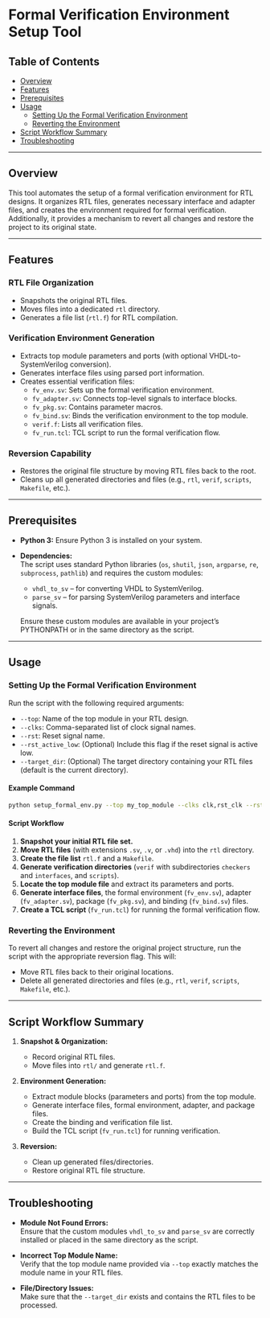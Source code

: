 # Formal Verification Environment Setup Tool

## Table of Contents
- [Overview](#overview)
- [Features](#features)
- [Prerequisites](#prerequisites)
- [Usage](#usage)
  - [Setting Up the Formal Verification Environment](#setting-up-the-formal-verification-environment)
  - [Reverting the Environment](#reverting-the-environment)
- [Script Workflow Summary](#script-workflow-summary)
- [Troubleshooting](#troubleshooting)
---

## Overview

This tool automates the setup of a formal verification environment for RTL designs. It organizes RTL files, generates necessary interface and adapter files, and creates the environment required for formal verification. Additionally, it provides a mechanism to revert all changes and restore the project to its original state.

---

## Features

### RTL File Organization
- Snapshots the original RTL files.
- Moves files into a dedicated `rtl` directory.
- Generates a file list (`rtl.f`) for RTL compilation.

### Verification Environment Generation
- Extracts top module parameters and ports (with optional VHDL-to-SystemVerilog conversion).
- Generates interface files using parsed port information.
- Creates essential verification files:
  - `fv_env.sv`: Sets up the formal verification environment.
  - `fv_adapter.sv`: Connects top-level signals to interface blocks.
  - `fv_pkg.sv`: Contains parameter macros.
  - `fv_bind.sv`: Binds the verification environment to the top module.
  - `verif.f`: Lists all verification files.
  - `fv_run.tcl`: TCL script to run the formal verification flow.

### Reversion Capability
- Restores the original file structure by moving RTL files back to the root.
- Cleans up all generated directories and files (e.g., `rtl`, `verif`, `scripts`, `Makefile`, etc.).

---

## Prerequisites

- **Python 3:** Ensure Python 3 is installed on your system.
- **Dependencies:**  
  The script uses standard Python libraries (`os`, `shutil`, `json`, `argparse`, `re`, `subprocess`, `pathlib`) and requires the custom modules:
  - `vhdl_to_sv` – for converting VHDL to SystemVerilog.
  - `parse_sv` – for parsing SystemVerilog parameters and interface signals.

  Ensure these custom modules are available in your project’s PYTHONPATH or in the same directory as the script.

---

## Usage

### Setting Up the Formal Verification Environment

Run the script with the following required arguments:

- `--top`: Name of the top module in your RTL design.
- `--clks`: Comma-separated list of clock signal names.
- `--rst`: Reset signal name.
- `--rst_active_low`: (Optional) Include this flag if the reset signal is active low.
- `--target_dir`: (Optional) The target directory containing your RTL files (default is the current directory).

#### Example Command

```bash
python setup_formal_env.py --top my_top_module --clks clk,rst_clk --rst reset --rst_active_low --target_dir /path/to/project
```

#### Script Workflow
1. **Snapshot your initial RTL file set.**
2. **Move RTL files** (with extensions `.sv`, `.v`, or `.vhd`) into the `rtl` directory.
3. **Create the file list** `rtl.f` and a `Makefile`.
4. **Generate verification directories** (`verif` with subdirectories `checkers` and `interfaces`, and `scripts`).
5. **Locate the top module file** and extract its parameters and ports.
6. **Generate interface files**, the formal environment (`fv_env.sv`), adapter (`fv_adapter.sv`), package (`fv_pkg.sv`), and binding (`fv_bind.sv`) files.
7. **Create a TCL script** (`fv_run.tcl`) for running the formal verification flow.

### Reverting the Environment

To revert all changes and restore the original project structure, run the script with the appropriate reversion flag. This will:
- Move RTL files back to their original locations.
- Delete all generated directories and files (e.g., `rtl`, `verif`, `scripts`, `Makefile`, etc.).

---

## Script Workflow Summary

1. **Snapshot & Organization:**  
   - Record original RTL files.
   - Move files into `rtl/` and generate `rtl.f`.
   
2. **Environment Generation:**  
   - Extract module blocks (parameters and ports) from the top module.
   - Generate interface files, formal environment, adapter, and package files.
   - Create the binding and verification file list.
   - Build the TCL script (`fv_run.tcl`) for running verification.
   
3. **Reversion:**  
   - Clean up generated files/directories.
   - Restore original RTL file structure.

---

## Troubleshooting

- **Module Not Found Errors:**  
  Ensure that the custom modules `vhdl_to_sv` and `parse_sv` are correctly installed or placed in the same directory as the script.

- **Incorrect Top Module Name:**  
  Verify that the top module name provided via `--top` exactly matches the module name in your RTL files.

- **File/Directory Issues:**  
  Make sure that the `--target_dir` exists and contains the RTL files to be processed.
